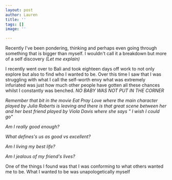 ```yaml
---
layout: post
author: Lauren
title: ''
tags: []
image: ''

---
```

Recently I've been pondering, thinking and perhaps even going through something that is bigger than myself. I wouldn't call it a breakdown but more of a self discovery _(Let me explain)_

I recently went over to Bali and took eighteen days off work to not only explore but also to find who I wanted to be. Over this time I saw that I was struggling with what I call the self-worth envy what was extremely infuriated was just how much other people have gotten all these chances whilst I constantly was benched. _NO BABY WAS NOT PUT IN THE CORNER_ 

_Remember that bit in the movie Eat Pray Love where the main character played by Julia Roberts is leaving and there is that great scene between her and her best friend played by Viola Davis where she says " I wish I could go"_ 

_Am I really good enough?_ 

_What defines's us as good vs excellent?_ 

_Am I living my best life?_ 

_Am I jealous of my friend's lives?_ 

One of the things I found was that I was conforming to what others wanted me to be. What I wanted to be was unapologetically myself 